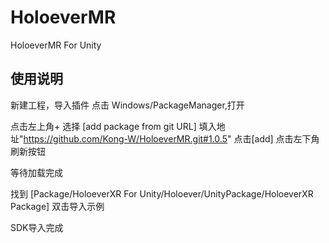 # HoloeverMR
HoloeverMR For Unity


## 使用说明

新建工程，导入插件
点击 Windows/PackageManager,打开

点击左上角+ 选择 [add package from git URL]
填入地址"https://github.com/Kong-W/HoloeverMR.git#1.0.5" 点击[add]
点击左下角刷新按钮

等待加载完成

找到 [Package/HoloeverXR For Unity/Holoever/UnityPackage/HoloeverXR Package] 双击导入示例

SDK导入完成
